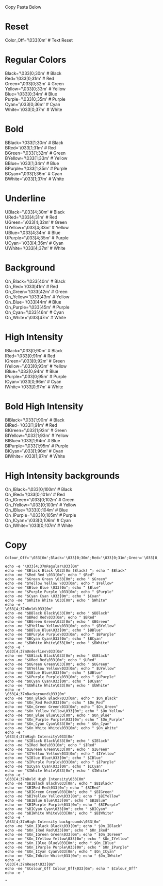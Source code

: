 Copy Pasta Below

# Reset
Color_Off='\033[0m'       # Text Reset  

# Regular Colors
Black='\033[0;30m'        # Black  
Red='\033[0;31m'          # Red  
Green='\033[0;32m'        # Green  
Yellow='\033[0;33m'       # Yellow  
Blue='\033[0;34m'         # Blue  
Purple='\033[0;35m'       # Purple  
Cyan='\033[0;36m'         # Cyan  
White='\033[0;37m'        # White  

# Bold
BBlack='\033[1;30m'       # Black  
BRed='\033[1;31m'         # Red  
BGreen='\033[1;32m'       # Green  
BYellow='\033[1;33m'      # Yellow  
BBlue='\033[1;34m'        # Blue  
BPurple='\033[1;35m'      # Purple  
BCyan='\033[1;36m'        # Cyan  
BWhite='\033[1;37m'       # White  

# Underline
UBlack='\033[4;30m'       # Black  
URed='\033[4;31m'         # Red  
UGreen='\033[4;32m'       # Green  
UYellow='\033[4;33m'      # Yellow  
UBlue='\033[4;34m'        # Blue  
UPurple='\033[4;35m'      # Purple  
UCyan='\033[4;36m'        # Cyan  
UWhite='\033[4;37m'       # White  

# Background
On_Black='\033[40m'       # Black  
On_Red='\033[41m'         # Red  
On_Green='\033[42m'       # Green  
On_Yellow='\033[43m'      # Yellow  
On_Blue='\033[44m'        # Blue  
On_Purple='\033[45m'      # Purple  
On_Cyan='\033[46m'        # Cyan  
On_White='\033[47m'       # White  

# High Intensity
IBlack='\033[0;90m'       # Black  
IRed='\033[0;91m'         # Red  
IGreen='\033[0;92m'       # Green  
IYellow='\033[0;93m'      # Yellow  
IBlue='\033[0;94m'        # Blue  
IPurple='\033[0;95m'      # Purple  
ICyan='\033[0;96m'        # Cyan  
IWhite='\033[0;97m'       # White  

# Bold High Intensity
BIBlack='\033[1;90m'      # Black  
BIRed='\033[1;91m'        # Red  
BIGreen='\033[1;92m'      # Green  
BIYellow='\033[1;93m'     # Yellow  
BIBlue='\033[1;94m'       # Blue  
BIPurple='\033[1;95m'     # Purple  
BICyan='\033[1;96m'       # Cyan  
BIWhite='\033[1;97m'      # White  

# High Intensity backgrounds
On_IBlack='\033[0;100m'   # Black  
On_IRed='\033[0;101m'     # Red  
On_IGreen='\033[0;102m'   # Green  
On_IYellow='\033[0;103m'  # Yellow  
On_IBlue='\033[0;104m'    # Blue  
On_IPurple='\033[0;105m'  # Purple  
On_ICyan='\033[0;106m'    # Cyan  
On_IWhite='\033[0;107m'   # White  


# Copy
```
Colour_Off='\033[0m';Black='\033[0;30m';Red='\033[0;31m';Green='\033[0;32m';Yellow='\033[0;33m';Blue='\033[0;34m';Purple='\033[0;35m';Cyan='\033[0;36m';White='\033[0;37m';BBlack='\033[1;30m';BRed='\033[1;31m';BGreen='\033[1;32m';BYellow='\033[1;33m';BBlue='\033[1;34m';BPurple='\033[1;35m';BCyan='\033[1;36m';BWhite='\033[1;37m';UBlack='\033[4;30m';URed='\033[4;31m';UGreen='\033[4;32m';UYellow='\033[4;33m';UBlue='\033[4;34m';UPurple='\033[4;35m';UCyan='\033[4;36m';UWhite='\033[4;37m';On_Black='\033[40m';On_Red='\033[41m';On_Green='\033[42m';On_Yellow='\033[43m';On_Blue='\033[44m';On_Purple='\033[45m';On_Cyan='\033[46m';On_White='\033[47m';IBlack='\033[0;90m';IRed='\033[0;91m';IGreen='\033[0;92m';IYellow='\033[0;93m';IBlue='\033[0;94m';IPurple='\033[0;95m';ICyan='\033[0;96m';IWhite='\033[0;97m';BIBlack='\033[1;90m';BIRed='\033[1;91m';BIGreen='\033[1;92m';BIYellow='\033[1;93m';BIBlue='\033[1;94m';BIPurple='\033[1;95m';BICyan='\033[1;96m';BIWhite='\033[1;97m';On_IBlack='\033[0;100m';On_IRed='\033[0;101m';On_IGreen='\033[0;102m';On_IYellow='\033[0;103m';On_IBlue='\033[0;104m';On_IPurple='\033[0;105m';On_ICyan='\033[0;106m';On_IWhite='\033[0;107m'

echo -e "\033[4;37mRegular\033[0m"
echo -ne "$Black Black \033[0m (Black) "; echo " $Black"
echo -ne "$Red Red \033[0m"; echo " $Red"
echo -ne "$Green Green \033[0m"; echo " $Green"
echo -ne "$Yellow Yellow \033[0m"; echo " $Yellow"
echo -ne "$Blue Blue \033[0m"; echo " $Blue"
echo -ne "$Purple Purple \033[0m"; echo " $Purple"
echo -ne "$Cyan Cyan \033[0m"; echo " $Cyan"
echo -ne "$White White \033[0m"; echo " $White"
echo -e "
\033[4;37mBold\033[0m"
echo -ne "$BBlack Black\033[0m"; echo " $BBlack"
echo -ne "$BRed Red\033[0m"; echo " $BRed"
echo -ne "$BGreen Green\033[0m"; echo " $BGreen"
echo -ne "$BYellow Yellow\033[0m"; echo " $BYellow"
echo -ne "$BBlue Blue\033[0m"; echo " $BBlue"
echo -ne "$BPurple Purple\033[0m"; echo " $BPurple"
echo -ne "$BCyan Cyan\033[0m"; echo " $BCyan"
echo -ne "$BWhite White\033[0m"; echo " $BWhite"
echo -e "
\033[4;37mUnderline\033[0m"
echo -ne "$UBlack Black\033[0m"; echo " $UBlack"
echo -ne "$URed Red\033[0m"; echo " $URed"
echo -ne "$UGreen Green\033[0m"; echo " $UGreen"
echo -ne "$UYellow Yellow\033[0m"; echo " $UYellow"
echo -ne "$UBlue Blue\033[0m"; echo " $UBlue"
echo -ne "$UPurple Purple\033[0m"; echo " $UPurple"
echo -ne "$UCyan Cyan\033[0m"; echo " $UCyan"
echo -ne "$UWhite White\033[0m"; echo " $UWhite"
echo -e "
\033[4;37mBackground\033[0m"
echo -ne "$On_Black Black\033[0m"; echo " $On_Black"
echo -ne "$On_Red Red\033[0m"; echo " $On_Red"
echo -ne "$On_Green Green\033[0m"; echo " $On_Green"
echo -ne "$On_Yellow Yellow\033[0m"; echo " $On_Yellow"
echo -ne "$On_Blue Blue\033[0m"; echo " $On_Blue"
echo -ne "$On_Purple Purple\033[0m"; echo " $On_Purple"
echo -ne "$On_Cyan Cyan\033[0m"; echo " $On_Cyan"
echo -ne "$On_White White\033[0m"; echo " $On_White"
echo -e "
\033[4;37mHigh Intensity\033[0m"
echo -ne "$IBlack Black\033[0m"; echo " $IBlack"
echo -ne "$IRed Red\033[0m"; echo " $IRed"
echo -ne "$IGreen Green\033[0m"; echo " $IGreen"
echo -ne "$IYellow Yellow\033[0m"; echo " $IYellow"
echo -ne "$IBlue Blue\033[0m"; echo " $IBlue"
echo -ne "$IPurple Purple\033[0m"; echo " $IPurple"
echo -ne "$ICyan Cyan\033[0m"; echo " $ICyan"
echo -ne "$IWhite White\033[0m"; echo " $IWhite"
echo -e "
\033[4;37mBold High Intensity\033[0m"
echo -ne "$BIBlack Black\033[0m"; echo " $BIBlack"
echo -ne "$BIRed Red\033[0m"; echo " $BIRed"
echo -ne "$BIGreen Green\033[0m"; echo " $BIGreen"
echo -ne "$BIYellow Yellow\033[0m"; echo " $BIYellow"
echo -ne "$BIBlue Blue\033[0m"; echo " $BIBlue"
echo -ne "$BIPurple Purple\033[0m"; echo " $BIPurple"
echo -ne "$BICyan Cyan\033[0m"; echo " $BICyan"
echo -ne "$BIWhite White\033[0m"; echo " $BIWhite"
echo -e "
\033[4;37mHigh Intensity backgrounds\033[0m"
echo -ne "$On_IBlack Black\033[0m"; echo " $On_IBlack"
echo -ne "$On_IRed Red\033[0m"; echo " $On_IRed"
echo -ne "$On_IGreen Green\033[0m"; echo " $On_IGreen"
echo -ne "$On_IYellow Yellow\033[0m"; echo " $On_IYellow"
echo -ne "$On_IBlue Blue\033[0m"; echo " $On_IBlue"
echo -ne "$On_IPurple Purple\033[0m"; echo " $On_IPurple"
echo -ne "$On_ICyan Cyan\033[0m"; echo " $On_ICyan"
echo -ne "$On_IWhite White\033[0m"; echo " $On_IWhite"
echo -e "
\033[4;37mReset\033[0m"
echo -ne "$Colour_Off Colour_Off\033[0m"; echo " $Colour_Off"
echo -e "

"
```
